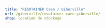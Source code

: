 ```yaml
---
title: "RESOTAINER Caen / Giberville"
url: /giberville/resotainer-caen-giberville/
shop: location de stockage
---
```

